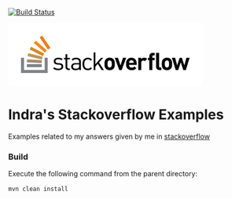 [![Build Status][travis-badge]][travis-badge-url]

![](./img/stackoverflow.png)

Indra's Stackoverflow Examples
=================================
Examples related to my answers given by me in [stackoverflow](https://stackoverflow.com/users/8012379/indra-basak)

### Build
Execute the following command from the parent directory:
```
mvn clean install
```


[travis-badge]: https://travis-ci.org/indrabasak/stackoverflow-indra.svg?branch=master
[travis-badge-url]: https://travis-ci.org/indrabasak/stackoverflow-indra/